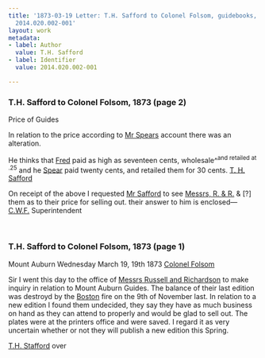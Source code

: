 ```yaml
---
title: '1873-03-19 Letter: T.H. Safford to Colonel Folsom, guidebooks, "Boston Fire,"
  2014.020.002-001'
layout: work
metadata:
- label: Author
  value: T.H. Safford
- label: Identifier
  value: 2014.020.002-001

---
```

<div class="pages">
<div id="page-1062291">
<h3><a name="page-1062291">T.H. Safford to Colonel Folsom, 1873 (page 2)</a></h3>
<div class="page-content">
<p>Price of Guides</p>
<p>In relation to the price<span class='line-break'> </span>according to <a href='/pages/subjects/52577' title='Spears, Mr.'>Mr Spears</a> account<span class='line-break'> </span>there was an alteration.</p>
<p>He thinks that <a href='/pages/subjects/79942' title='Safford, Frederick Marcy'>Fred</a> paid as<span class='line-break'> </span>high as seventeen cents, wholesale^<sup>and retailed at .25</sup><span class='line-break'> </span>and he <a href='/pages/subjects/52577' title='Spears, Mr.'>Spear</a> paid twenty<span class='line-break'> </span>cents, and retailed them for <span class='line-break'> </span>30 cents.<span class='line-break'> </span><a href='/pages/subjects/52579' title='Safford, Truman H.'>T. H. Safford</a></p>
<p>On receipt of the above I<span class='line-break'> </span>requested <a href='/pages/subjects/52579' title='Safford, Truman H.'>Mr Safford</a> to see <a href='/pages/subjects/52581' title='Russell and Richardson'>Messrs,<span class='line-break'> </span>R. &amp; R.</a> &amp; [?] them as to their<span class='line-break'> </span>price for selling out. their<span class='line-break'> </span>answer to him is enclosed—<span class='line-break'> </span><a href='/pages/subjects/52528' title='Folsom, Charles W.'>C.W.F.</a><span class='line-break'> </span>Superintendent<span class='line-break'> </span></p>
</div>
</div>
<br />
<div id="page-1062292">
<h3><a name="page-1062292">T.H. Safford to Colonel Folsom, 1873 (page 1)</a></h3>
<div class="page-content">
<p>Mount Auburn Wednesday<span class='line-break'> </span><date when='1873-03-19'>March 19, 19th 1873</date><span class='line-break'> </span><a href='/pages/subjects/52528' title='Folsom, Charles W.'>Colonel Folsom</a></p>
<p>Sir<span class='line-break'> </span>I went this day to the<span class='line-break'> </span>office of <a href='/pages/subjects/52581' title='Russell and Richardson'>Messrs Russell and <span class='line-break'> </span>Richardson</a> to make inquiry<span class='line-break'> </span>in relation to Mount Auburn<span class='line-break'> </span>Guides. The balance<span class='line-break'> </span>of their last edition was destroyd<span class='line-break'> </span>by the <a href='/pages/subjects/52559' title='Boston, MA'>Boston</a> fire on the 9th of<span class='line-break'> </span>November last. In relation<span class='line-break'> </span>to a new edition I found them<span class='line-break'> </span>undecided, they say they have as<span class='line-break'> </span>much business on hand as they<span class='line-break'> </span>can attend to properly and would<span class='line-break'> </span>be glad to sell out. The plates<span class='line-break'> </span>were at the printers office and<span class='line-break'> </span>were saved. I regard it as very<span class='line-break'> </span>uncertain whether or not they<span class='line-break'> </span>will publish a new edition this<span class='line-break'> </span>Spring.</p>
<p><a href='/pages/subjects/52579' title='Safford, Truman H.'>T.H. Stafford</a><span class='line-break'> </span>over<span class='line-break'> </span></p>
</div>
</div>
<br />
</div>
